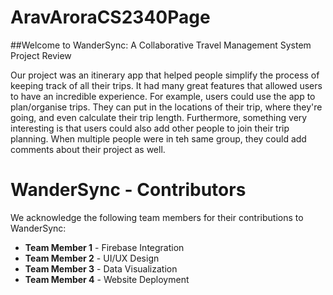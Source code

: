 # AravAroraCS2340Page

##Welcome to WanderSync: A Collaborative Travel Management System Project Review

Our project was an itinerary app that helped people simplify the process of keeping track of all their trips. It had many great features that allowed users to have an incredible experience. For example, users could use the app to plan/organise trips. They can put in the locations of their trip, where they're going, and even calculate their trip length. Furthermore, something very interesting is that users could also add other people to join their trip planning. When multiple people were in teh same group, they could add comments about their project as well.


# WanderSync - Contributors

We acknowledge the following team members for their contributions to WanderSync:

- **Team Member 1** - Firebase Integration
- **Team Member 2** - UI/UX Design
- **Team Member 3** - Data Visualization
- **Team Member 4** - Website Deployment
